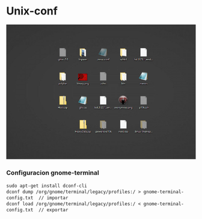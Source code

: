 # Unix-conf
![unix.png](unix.png)

### Configuracion gnome-terminal
```
sudo apt-get install dconf-cli
dconf dump /org/gnome/terminal/legacy/profiles:/ > gnome-terminal-config.txt  // importar
dconf load /org/gnome/terminal/legacy/profiles:/ < gnome-terminal-config.txt  // exportar
```

